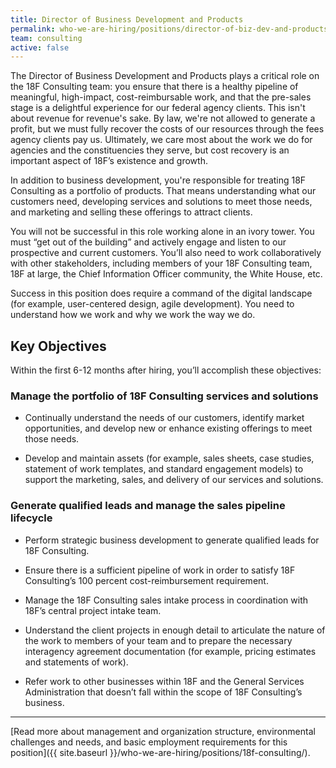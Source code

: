 ```yaml
---
title: Director of Business Development and Products
permalink: who-we-are-hiring/positions/director-of-biz-dev-and-products/
team: consulting
active: false
---
```

The Director of Business Development and Products plays a critical role on the 18F Consulting team: you ensure that there is a healthy pipeline of meaningful, high-impact, cost-reimbursable work, and that the pre-sales stage is a delightful experience for our federal agency clients. This isn't about revenue for revenue's sake. By law, we're not allowed to generate a profit, but we must fully recover the costs of our resources through the fees agency clients pay us. Ultimately, we care most about the work we do for agencies and the constituencies they serve, but cost recovery is an important aspect of 18F’s existence and growth.

In addition to business development, you're responsible for treating 18F Consulting as a portfolio of products. That means understanding what our customers need, developing services and solutions to meet those needs, and marketing and selling these offerings to attract clients.

You will not be successful in this role working alone in an ivory tower. You must “get out of the building” and actively engage and listen to our prospective and current customers. You’ll also need to work collaboratively with other stakeholders, including members of your 18F Consulting team, 18F at large, the Chief Information Officer community, the White House, etc.

Success in this position does require a command of the digital landscape (for example, user-centered design, agile development). You need to understand how we work and why we work the way we do.

## Key Objectives

Within the first 6-12 months after hiring, you’ll accomplish these objectives:

### Manage the portfolio of 18F Consulting services and solutions

-   Continually understand the needs of our customers, identify market opportunities, and develop new or enhance existing offerings to meet those needs.

-   Develop and maintain assets (for example, sales sheets, case studies, statement of work templates, and standard engagement models) to support the marketing, sales, and delivery of our services and solutions.

### Generate qualified leads and manage the sales pipeline lifecycle

-   Perform strategic business development to generate qualified leads for 18F Consulting.

-   Ensure there is a sufficient pipeline of work in order to satisfy 18F Consulting’s 100 percent cost-reimbursement requirement.

-   Manage the 18F Consulting sales intake process in coordination with 18F’s central project intake team.

-   Understand the client projects in enough detail to articulate the nature of the work to members of your team and to prepare the necessary interagency agreement documentation (for example, pricing estimates and statements of work).

-   Refer work to other businesses within 18F and the General Services Administration that doesn’t fall within the scope of 18F Consulting’s business.

---

[Read more about management and organization structure, environmental
challenges and needs, and basic employment requirements for this
position]({{ site.baseurl }}/who-we-are-hiring/positions/18f-consulting/).
